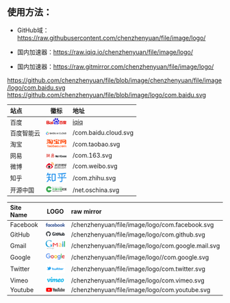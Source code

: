 ## 使用方法：

- GitHub域：https://raw.githubusercontent.com/chenzhenyuan/file/image/logo/

- 国内加速器：https://raw.iqiq.io/chenzhenyuan/file/image/logo/

- 国内加速器：https://raw.gitmirror.com/chenzhenyuan/file/image/logo/

<!--
<img width="48" src="./" />

源域：https://raw.githubusercontent.com
加速：https://raw.iqiq.io
加速：https://raw.gitmirror.com

-->

[iqiq]:https://raw.iqiq.io

https://github.com/chenzhenyuan/file/blob/image/chenzhenyuan/file/image/logo/com.baidu.svg
https://github.com/chenzhenyuan/file/blob/image/logo/com.baidu.svg

站点 | 徽标 | 地址
:-- | :-: | :--
百度 | <img width="48" src="./com.baidu.svg" /> | [iqiq](/com.baidu.svg)
百度智能云 | <img width="48" src="./com.baidu.cloud.svg" /> | /com.baidu.cloud.svg
淘宝 | <img width="48" src="./com.taobao.svg" /> | /com.taobao.svg
网易 | <img width="48" src="./com.163.svg" /> | /com.163.svg
微博 | <img width="48" src="./com.weibo.svg" /> | /com.weibo.svg
知乎 | <img width="48" src="./com.zhihu.svg" /> | /com.zhihu.svg
开源中国 | <img width="48" src="./net.oschina.svg" /> | /net.oschina.svg
 
 
Site Name | LOGO | raw mirror
:-- | :-: | :--
Facebook | <img width="48" src="./com.facebook.svg" /> | /chenzhenyuan/file/image/logo/com.facebook.svg
GitHub | <img width="48" src="./com.github.svg" /> | /chenzhenyuan/file/image/logo/com.github.svg
Gmail | <img width="48" src="./com.google.mail.svg" /> | /chenzhenyuan/file/image/logo/com.google.mail.svg
Google | <img width="48" src="./com.google.svg" /> | /chenzhenyuan/file/image/logo//com.google.svg
Twitter | <img width="48" src="./com.twitter.svg"> | /chenzhenyuan/file/image/logo/com.twitter.svg
Vimeo | <img width="48" src="./com.vimeo.svg" /> | /chenzhenyuan/file/image/logo/com.vimeo.svg
Youtube | <img width="48" src="./com.youtube.svg" /> | /chenzhenyuan/file/image/logo/com.youtube.svg
